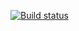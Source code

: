 [![Build status](https://ci.appveyor.com/api/projects/status/va8egn0ir9r2n9wg?svg=true)](https://ci.appveyor.com/project/Vickie-Pickie/mathces)
